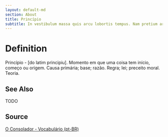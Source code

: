 ```yaml
---
layout: default-md
section: About
title: Princípio
subtitle: In vestibulum massa quis arcu lobortis tempus. Nam pretium arcu in odio vulputate luctus.
---
```


# Definition
Princípio - [do latim principiu]. Momento em que uma coisa tem início, começo ou origem. Causa primária; base; razão. Regra; lei; preceito moral. Teoria. 

## See Also
TODO

## Source
[O Consolador - Vocabulário (pt-BR)](http://www.oconsolador.com.br/linkfixo/vocabulario/principal.html)
